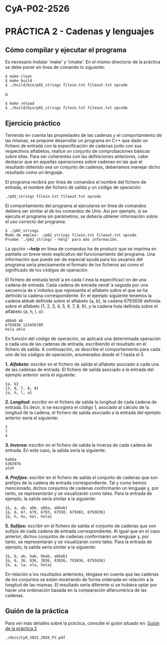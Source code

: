 # CyA-P02-2526

# PRÁCTICA 2 - Cadenas y lenguajes

## Cómo compilar y ejecutar el programa

Es necesario instalar 'make' y 'cmake'.
En el mismo directorio de la práctica se debe poner en línea de comando lo siguiente:

```
$ make clean
$ make build
$ ./build/bin/p02_strings filein.txt fileout.txt opcode
```

ó

```
$ make reload
$ ./build/bin/p02_strings filein.txt fileout.txt opcode
```

## Ejercicio práctico

Teniendo en cuenta las propiedades de las cadenas y el comportamiento de las mismas, se propone desarrollar un programa en C++ que dado un fichero de entrada con la especificación de cadenas junto con sus respectivos alfabetos, realice un conjunto de comprobaciones básicas sobre ellas. Para ser coherentes con las definiciones anteriores, cabe destacar que en aquellas operaciones sobre cadenas en las que el resultado obtenido sea un conjunto de cadenas, deberíamos manejar dicho resultado como un lenguaje.

El programa recibirá por línea de comandos el nombre del fichero de entrada, el nombre del fichero de salida y un código de operación:

```console
./p02_strings filein.txt fileout.txt opcode
```

El comportamiento del programa al ejecutarse en línea de comandos debiera ser similar al de los comandos de Unix. Así por ejemplo, si se ejecuta el programa sin parámetros, se debería obtener información sobre el uso correcto del programa:

```console
$ ./p02_strings
Modo de empleo: ./p02_strings filein.txt fileout.txt opcode
Pruebe ’./p02_strings --help’ para más información.
```

La opción _**--help**_ en línea de comandos ha de producir que se imprima en pantalla un breve texto explicativo del funcionamiento del programa. Una información que puede ser de especial ayuda para los usuarios del programa sería precisamente el formato de los ficheros así como el significado de los códigos de operación.

El fichero de entrada tendr´a en cada l´ınea la especificaci´on de una cadena de entrada. Cada cadena de entrada vendr´a seguida por una secuencia de s´ımbolos que representa el alfabeto sobre el que se ha definido la cadena correspondiente. En el ejemplo siguiente tenemos la cadena abbab definida sobre el alfabeto {a, b}, la cadena 6793836 definida sobre el alfabeto {1, 2, 3, 4, 5, 6, 7, 8, 9}, y la cadena hola definida sobre el alfabeto {a, h, l, o}:

```
abbab ab
6793836 123456789
hola ahlo
```

En función del código de operación, se aplicará una determinada operación a cada una de las cadenas de entrada, escribiendo el resultado en el fichero de salida. A continuación, se describe el comportamiento para cada uno de los códigos de operación, enumerados desde el 1 hasta el 5.

**1.** **_Alfabeto:_** escribir en el fichero de salida el alfabeto asociado a cada una de las cadenas de entrada. El fichero de salida asociado a la entrada del ejemplo anterior sería el siguiente:

```
{a, b}
{3, 6, 7, 8, 9}
{a, h, l, o}
```

**2. _Longitud:_** escribir en el fichero de salida la longitud de cada cadena de entrada. Es decir, si se escogiera el código 1, asociado al cálculo de la longitud de la cadena, el fichero de salida asociado a la entrada del ejemplo anterior sería el siguiente:

```
5
7
4
```

**3. _Inversa:_** escribir en el fichero de salida la inversa de cada cadena de entrada. En este caso, la salida sería la siguiente:

```
babba
5383976
aloh
```

**4. _Prefijos:_** escribir en el fichero de salida el conjunto de cadenas que son prefijos de la cadena de entrada correspondiente. Tal y como hemos mencionado, dichos conjuntos de cadenas conformarán un lenguaje y, por tanto, se representarán y se visualizarán como tales. Para la entrada de ejemplo, la salida sería similar a la siguiente:

```
{&, a, ab, abb, abba, abbab}
{&, 6, 67, 679, 6793, 67938, 679383, 6793836}
{&, h, ho, hol, hola}
```

**5. _Sufijos:_** escribir en el fichero de salida el conjunto de cadenas que son sufijos de cada cadena de entrada correspondiente. Al igual que en el caso anterior, dichos conjuntos de cadenas conformarán un lenguaje y, por tanto, se representarán y se visualizarán como tales. Para la entrada de ejemplo, la salida sería similar a la siguiente:

```
{&, b, ab, bab, bbab, abbab}
{&, 6, 36, 836, 3836, 93836, 793836, 6793836}
{&, a, la, ola, hola}
```

En relación a los resultados anteriores, téngase en cuenta que las cadenas de los conjuntos se están mostrando de forma ordenada en relación a la longitud de las mismas. El resultado sería diferente si se hubiera optar por hacer una ordenación basada en la comparación alfanumérica de las cadenas.

## Guión de la práctica
Para ver más detalles sobre la práctica, consulte el guión situado en:
[Guión de la práctica 2](./docs/CyA_2025_2026_P2.pdf)
```
./docs/CyA_2025_2026_P2.pdf
```

